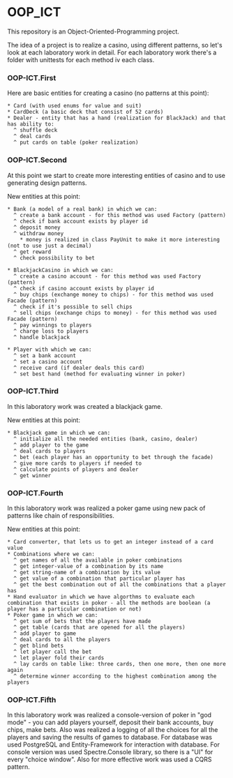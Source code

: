 # OOP_ICT
This repository is an Object-Oriented-Programming project.

The idea of a project is to realize a casino, using different patterns, so let's look at each laboratory work in detail. For each laboratory work there's a folder with unittests for each method iv each class.

### OOP-ICT.First
Here are basic entities for creating a casino (no patterns at this point):
```
* Card (with used enums for value and suit)
* CardDeck (a basic deck that consist of 52 cards)
* Dealer - entity that has a hand (realization for BlackJack) and that has ability to:
  ^ shuffle deck
  ^ deal cards
  ^ put cards on table (poker realization)
```

### OOP-ICT.Second
At this point we start to create more interesting entities of casino and to use generating design patterns. 

New entities at this point:
```
* Bank (a model of a real bank) in which we can:
  ^ create a bank account - for this method was used Factory (pattern)
  ^ check if bank account exists by player id
  ^ deposit money
  ^ withdraw money
    * money is realized in class PayUnit to make it more interesting (not to use just a decimal)
  ^ get reward
  ^ check possibility to bet

* BlackjackCasino in which we can:
  ^ create a casino account - for this method was used Factory (pattern)
  ^ check if casino account exists by player id
  ^ buy chips (exchange money to chips) - for this method was used Facade (pattern)
  ^ check if it's possible to sell chips
  ^ sell chips (exchange chips to money) - for this method was used Facade (pattern)
  ^ pay winnings to players
  ^ charge loss to players
  ^ handle blackjack

* Player with which we can:
  ^ set a bank account
  ^ set a casino account
  ^ receive card (if dealer deals this card)
  ^ set best hand (method for evaluating winner in poker)
```

### OOP-ICT.Third
In this laboratory work was created a blackjack game.

New entities at this point:
```
* Blackjack game in which we can:
  ^ initialize all the needed entities (bank, casino, dealer)
  ^ add player to the game
  ^ deal cards to players
  ^ bet (each player has an opportunity to bet through the facade)
  ^ give more cards to players if needed to
  ^ calculate points of players and dealer
  ^ get winner
```

### OOP-ICT.Fourth
In this laboratory work was realized a poker game using new pack of patterns like chain of responsibilities.

New entities at this point:
```
* Card converter, that lets us to get an integer instead of a card value
* Combinations where we can:
  ^ get names of all the available in poker combinations
  ^ get integer-value of a combination by its name
  ^ get string-name of a combination by its value
  ^ get value of a combination that particular player has
  ^ get the best combination out of all the combinations that a player has
* Hand evaluator in which we have algorthms to evaluate each combination that exists in poker - all the methods are boolean (a player has a particular combination or not)
* Poker game in which we can:
  ^ get sum of bets that the players have made
  ^ get table (cards that are opened for all the players)
  ^ add player to game
  ^ deal cards to all the players
  ^ get blind bets
  ^ let player call the bet
  ^ let player fold their cards
  ^ lay cards on table like: three cards, then one more, then one more again
  ^ determine winner according to the highest combination among the players
```

### OOP-ICT.Fifth
In this laboratory work was realized a console-version of poker in "god mode" - you can add players yourself, deposit their bank accounts, buy chips, make bets. Also was realized a logging of all the choices for all the players and saving the results of games to database. For database was used PostgreSQL and Entity-Framework for interaction with database. For console version was used Spectre.Console library, so there is a "UI" for every "choice window". Also for more effective work was used a CQRS pattern.


